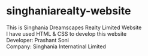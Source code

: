 # singhaniarealty-website
This is Singhania Dreamscapes Realty Limited Website
<br>
I have used HTML & CSS to develop this website 
<br>
Developer: Prashant Soni 
<br>
Company: Singhania Internatinal Limited